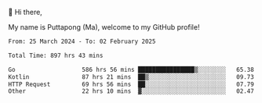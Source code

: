 👋 Hi there,

My name is Puttapong (Ma), welcome to my GitHub profile!

<!--START_SECTION:waka-->

```txt
From: 25 March 2024 - To: 02 February 2025

Total Time: 897 hrs 43 mins

Go                   586 hrs 56 mins ████████████████▒░░░░░░░░   65.38 %
Kotlin               87 hrs 21 mins  ██▒░░░░░░░░░░░░░░░░░░░░░░   09.73 %
HTTP Request         69 hrs 56 mins  ██░░░░░░░░░░░░░░░░░░░░░░░   07.79 %
Other                22 hrs 10 mins  ▓░░░░░░░░░░░░░░░░░░░░░░░░   02.47 %
```

<!--END_SECTION:waka-->
